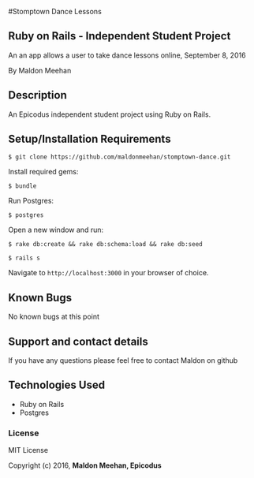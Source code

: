 #Stomptown Dance Lessons

## Ruby on Rails - Independent Student Project

An an app allows a user to take dance lessons online, September 8, 2016

By Maldon Meehan

## Description

An Epicodus independent student project using Ruby on Rails.

## Setup/Installation Requirements

```
$ git clone https://github.com/maldonmeehan/stomptown-dance.git
```

Install required gems:
```
$ bundle
```

Run Postgres:
```
$ postgres
```

Open a new window and run:
```
$ rake db:create && rake db:schema:load && rake db:seed
```
```
$ rails s
```

Navigate to `http://localhost:3000` in your browser of choice.

## Known Bugs

No known bugs at this point

## Support and contact details

If you have any questions please feel free to contact Maldon on github

## Technologies Used

* Ruby on Rails
* Postgres

### License

MIT License

Copyright (c) 2016, **Maldon Meehan, Epicodus**
